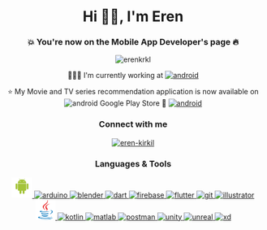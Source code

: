 <h1 align="center">Hi 💪🏻, I'm Eren</h1>
<h3 align="center">💥 You're now on the Mobile App Developer's page 🔥</h3>

<p align="center"> <img src="https://komarev.com/ghpvc/?username=erenkrkl&label=Profile%20views&color=1adb00&style=flat-square" alt="erenkrkl" /> </p>

<p align="center">👨🏻‍💻 I'm currently working at <a href="https://www.kentkart.com/wp-content/uploads/2024/01/logo.png" target="_blank" rel="noreferrer"> <img src="https://www.kentkart.com/wp-content/uploads/2021/01/logo.png" alt="android" width="100" height="20"/> </a></p>

<p align="center">⭐️ My Movie and TV series recommendation application is now available on <img src="https://freelogopng.com/images/all_img/1664285914google-play-logo-png.png" alt="android" width="15" height="15"/> Google Play Store 🚀 <a href="https://play.google.com/store/apps/details?id=com.erendev.fizi&hl=en&gl=US" target="_blank" rel="noreferrer"> <img src="https://play-lh.googleusercontent.com/RFjXTT1shs2CN3im83HIO_9DfSgBZd4Do_AOkULLh7vkLyvejmF_P7nbAZl2qucQjp0=w0" alt="android" width="40" height="40"/> </a></p>

<h3 align="center">Connect with me</h3>
<p align="center">
  <a href="https://linkedin.com/in/eren-kirkil" target="blank"><img align="center" src="https://raw.githubusercontent.com/rahuldkjain/github-profile-readme-generator/master/src/images/icons/Social/linked-in-alt.svg" alt="eren-kirkil" height="30" width="40" /></a>
</p>

<h3 align="center">Languages & Tools</h3>
<p align="center"> <a href="https://developer.android.com" target="_blank" rel="noreferrer"> <img src="https://raw.githubusercontent.com/devicons/devicon/master/icons/android/android-original-wordmark.svg" alt="android" width="40" height="40"/> </a> <a href="https://www.arduino.cc/" target="_blank" rel="noreferrer"> <img src="https://cdn.worldvectorlogo.com/logos/arduino-1.svg" alt="arduino" width="40" height="40"/> </a> <a href="https://www.blender.org/" target="_blank" rel="noreferrer"> <img src="https://download.blender.org/branding/community/blender_community_badge_white.svg" alt="blender" width="40" height="40"/> </a> <a href="https://dart.dev" target="_blank" rel="noreferrer"> <img src="https://www.vectorlogo.zone/logos/dartlang/dartlang-icon.svg" alt="dart" width="40" height="40"/> </a> <a href="https://firebase.google.com/" target="_blank" rel="noreferrer"> <img src="https://www.vectorlogo.zone/logos/firebase/firebase-icon.svg" alt="firebase" width="40" height="40"/> </a> <a href="https://flutter.dev" target="_blank" rel="noreferrer"> <img src="https://www.vectorlogo.zone/logos/flutterio/flutterio-icon.svg" alt="flutter" width="40" height="40"/> </a> <a href="https://git-scm.com/" target="_blank" rel="noreferrer"> <img src="https://www.vectorlogo.zone/logos/git-scm/git-scm-icon.svg" alt="git" width="40" height="40"/> </a> <a href="https://www.adobe.com/in/products/illustrator.html" target="_blank" rel="noreferrer"> <img src="https://www.vectorlogo.zone/logos/adobe_illustrator/adobe_illustrator-icon.svg" alt="illustrator" width="40" height="40"/> </a> <a href="https://www.java.com" target="_blank" rel="noreferrer"> <img src="https://raw.githubusercontent.com/devicons/devicon/master/icons/java/java-original.svg" alt="java" width="40" height="40"/> </a> <a href="https://kotlinlang.org" target="_blank" rel="noreferrer"> <img src="https://www.vectorlogo.zone/logos/kotlinlang/kotlinlang-icon.svg" alt="kotlin" width="40" height="40"/> </a> <a href="https://www.mathworks.com/" target="_blank" rel="noreferrer"> <img src="https://upload.wikimedia.org/wikipedia/commons/2/21/Matlab_Logo.png" alt="matlab" width="40" height="40"/> </a> <a href="https://postman.com" target="_blank" rel="noreferrer"> <img src="https://www.vectorlogo.zone/logos/getpostman/getpostman-icon.svg" alt="postman" width="40" height="40"/> </a> <a href="https://unity.com/" target="_blank" rel="noreferrer"> <img src="https://www.vectorlogo.zone/logos/unity3d/unity3d-icon.svg" alt="unity" width="40" height="40"/> </a> <a href="https://unrealengine.com/" target="_blank" rel="noreferrer"> <img src="https://raw.githubusercontent.com/kenangundogan/fontisto/036b7eca71aab1bef8e6a0518f7329f13ed62f6b/icons/svg/brand/unreal-engine.svg" alt="unreal" width="40" height="40"/> </a> <a href="https://www.adobe.com/products/xd.html" target="_blank" rel="noreferrer"> <img src="https://cdn.freebiesupply.com/logos/large/2x/adobe-xd-logo-png-transparent.png" alt="xd" width="40" height="40"/> </a> </p>
